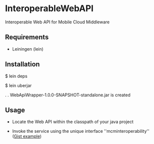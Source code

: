 InteroperableWebAPI
===================

Interoperable Web API for Mobile Cloud Middleware


Requirements
------------

- Leiningen (lein)


Installation
-------------

$ lein deps


$ lein uberjar

.
.
WebApiWrapper-1.0.0-SNAPSHOT-standalone.jar is created


Usage
------

- Locate the Web API within the classpath of your java project

- Invoke the service using the unique interface ''mcminteroperability'' ([Gist example](https://gist.github.com/5747779.git)) 


